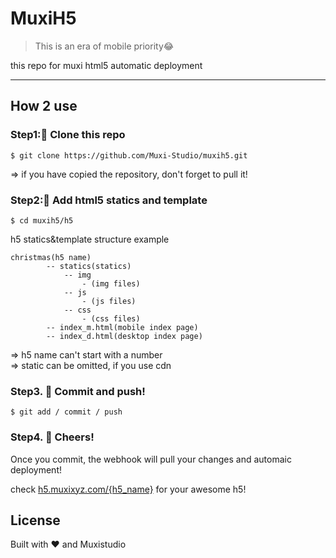 # MuxiH5

> This is an era of mobile priority😂

this repo for muxi html5 automatic deployment
<hr/>

## How 2 use
### Step1:📝 Clone this repo

    $ git clone https://github.com/Muxi-Studio/muxih5.git

=> if you have copied the repository, don't forget to pull it!

### Step2:📱 Add html5 statics and template

    $ cd muxih5/h5

h5 statics&template structure example

    christmas(h5 name)
            -- statics(statics)
                -- img
                    - (img files)
                -- js
                    - (js files)
                -- css
                    - (css files)
            -- index_m.html(mobile index page)
            -- index_d.html(desktop index page)


=> h5 name can't start with a number <br/>
=> static can be omitted, if you use cdn

### Step3. 🐙 Commit and push!

    $ git add / commit / push

### Step4. 🍺 Cheers!

Once you commit, the webhook will pull your changes and automaic deployment!  <br/>

check [h5.muxixyz.com/{h5_name}]() for your awesome h5!

## License

Built with ❤️  and Muxistudio

